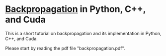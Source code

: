 # [Backpropagation](https://maziarraissi.github.io/backprop/) in Python, C++, and Cuda

This is a short tutorial on backpropagation and its implementation in Python, C++, and Cuda. 

Please start by reading the pdf file "backpropagation.pdf".
